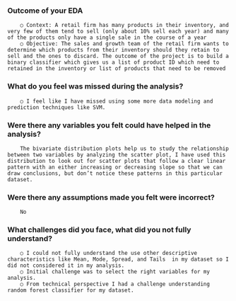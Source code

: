 ### Outcome of your EDA
		○ Context: A retail firm has many products in their inventory, and very few of them tend to sell (only about 10% sell each year) and many of the products only have a single sale in the course of a year
		○ Objective: The sales and growth team of the retail firm wants to determine which products from their inventory should they retain to sell and the ones to discard. The outcome of the project is to build a binary classifier which gives us a list of product ID which need to retained in the inventory or list of products that need to be removed
		
### What do you feel was missed during the analysis?
		○ I feel like I have missed using some more data modeling and prediction techniques like SVM.
		
### Were there any variables you felt could have helped in the analysis?
		The bivariate distribution plots help us to study the relationship between two variables by analyzing the scatter plot, I have used this distribution to look out for scatter plots that follow a clear linear pattern with an either increasing or decreasing slope so that we can draw conclusions, but don’t notice these patterns in this particular dataset. 
		
### Were there any assumptions made you felt were incorrect?
		No
		
### What challenges did you face, what did you not fully understand?
		○ I could not fully understand the use other descriptive characteristics like Mean, Mode, Spread, and Tails  in my dataset so I did not considered it in my analysis.
		○ Initial challenge was to select the right variables for my analysis.
		○ From technical perspective I had a challenge understanding random forest classifier for my dataset.
